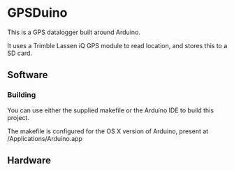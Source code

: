 # GPSDuino

This is a GPS datalogger built around Arduino.

It uses a Trimble Lassen iQ GPS module to read location,
and stores this to a SD card.

## Software

### Building

You can use either the supplied makefile or the Arduino IDE to build this project.

The makefile is configured for the OS X version of Arduino, present at /Applications/Arduino.app

## Hardware